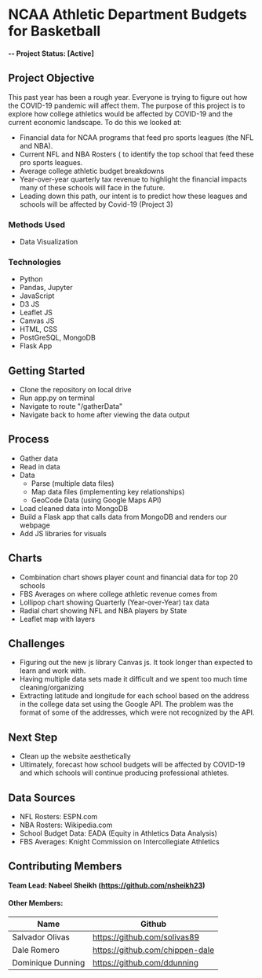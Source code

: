 # NCAA Athletic Department Budgets for Basketball

#### -- Project Status: [Active]

## Project Objective
This past year has been a rough year. Everyone is trying to figure out how the COVID-19 pandemic will affect them.
The purpose of this project is to explore how college athletics would be affected by COVID-19 and the current economic landscape.
To do this we looked at:
* Financial data for NCAA programs that feed pro sports leagues (the NFL and NBA).  
* Current NFL and NBA Rosters ( to identify the top school that feed these pro sports leagues.
* Average college athletic budget breakdowns
* Year-over-year quarterly tax revenue to highlight the financial impacts many of these schools will face in the future. 
* Leading down this path, our intent is to predict how these leagues and schools will be affected by Covid-19 (Project 3)

### Methods Used
* Data Visualization

### Technologies
* Python
* Pandas, Jupyter
* JavaScript
* D3 JS
* Leaflet JS
* Canvas JS
* HTML, CSS
* PostGreSQL, MongoDB
* Flask App

## Getting Started
* Clone the repository on local drive
* Run app.py on terminal
* Navigate to route "/gatherData"
* Navigate back to home after viewing the data output

## Process
* Gather data
* Read in data
* Data
   * Parse (multiple data files)
   * Map data files (implementing key relationships)
   * GeoCode Data (using Google Maps API)
* Load cleaned data into MongoDB
* Build a Flask app that calls data from MongoDB and renders our webpage
* Add JS libraries for visuals

## Charts
* Combination chart shows player count and financial data for top 20 schools
* FBS Averages on where college athletic revenue comes from
* Lollipop chart showing Quarterly (Year-over-Year) tax data
* Radial chart showing NFL and NBA players by State
* Leaflet map with layers

## Challenges
* Figuring out the new js library Canvas js. It took longer than expected to learn and work with.
* Having multiple data sets made it difficult and we spent too much time cleaning/organizing
* Extracting latitude and longitude for each school based on the address in the college data set using the Google API. The problem was the format of some of the addresses, which were not recognized by the API.

## Next Step
* Clean up the website aesthetically
* Ultimately, forecast how school budgets will be affected by COVID-19 and which schools will continue producing professional athletes.

## Data Sources
* NFL Rosters: ESPN.com
* NBA Rosters: Wikipedia.com
* School Budget Data: EADA (Equity in Athletics Data Analysis)
* FBS Averages: Knight Commission on Intercollegiate Athletics

## Contributing Members

**Team Lead: Nabeel Sheikh (https://github.com/nsheikh23)**

#### Other Members:

|Name     |  Github   | 
|---------|-----------------|
|Salvador Olivas | https://github.com/solivas89 |
|Dale Romero | https://github.com/chippen-dale |
|Dominique Dunning | https://github.com/ddunning |
